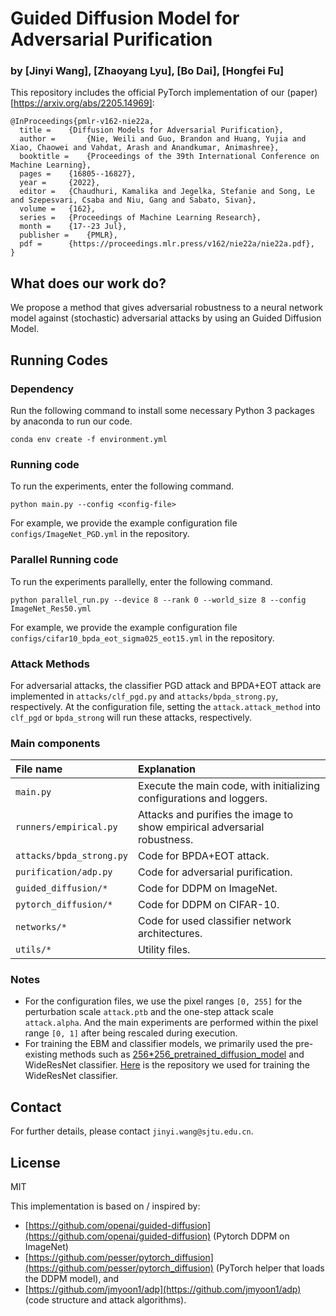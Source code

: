# Guided Diffusion Model for Adversarial Purification
### by [Jinyi Wang], [Zhaoyang Lyu], [Bo Dai], [Hongfei Fu]

This repository includes the official PyTorch implementation of our (paper)[https://arxiv.org/abs/2205.14969]:

```
@InProceedings{pmlr-v162-nie22a,
  title = 	 {Diffusion Models for Adversarial Purification},
  author =       {Nie, Weili and Guo, Brandon and Huang, Yujia and Xiao, Chaowei and Vahdat, Arash and Anandkumar, Animashree},
  booktitle = 	 {Proceedings of the 39th International Conference on Machine Learning},
  pages = 	 {16805--16827},
  year = 	 {2022},
  editor = 	 {Chaudhuri, Kamalika and Jegelka, Stefanie and Song, Le and Szepesvari, Csaba and Niu, Gang and Sabato, Sivan},
  volume = 	 {162},
  series = 	 {Proceedings of Machine Learning Research},
  month = 	 {17--23 Jul},
  publisher =    {PMLR},
  pdf = 	 {https://proceedings.mlr.press/v162/nie22a/nie22a.pdf},
}
```


## What does our work do?
We propose a method that gives adversarial robustness to a neural network model against (stochastic) adversarial attacks by using an Guided Diffusion Model.

## Running Codes
### Dependency
Run the following command to install some necessary Python 3 packages by anaconda to run our code.
```
conda env create -f environment.yml
```

### Running code
To run the experiments, enter the following command.
```
python main.py --config <config-file>
```
For example, we provide the example configuration file `configs/ImageNet_PGD.yml` in the repository.

### Parallel Running code
To run the experiments parallelly, enter the following command.
```
python parallel_run.py --device 8 --rank 0 --world_size 8 --config ImageNet_Res50.yml
```
For example, we provide the example configuration file `configs/cifar10_bpda_eot_sigma025_eot15.yml` in the repository.

### Attack Methods
For adversarial attacks, the classifier PGD attack and BPDA+EOT attack are implemented in `attacks/clf_pgd.py` and `attacks/bpda_strong.py`, respectively. At the configuration file, setting the `attack.attack_method` into `clf_pgd` or `bpda_strong` will run these attacks, respectively.


### Main components
| File name | Explanation | 
|:-|:-|
| `main.py` | Execute the main code, with initializing configurations and loggers. |
| `runners/empirical.py` | Attacks and purifies the image to show empirical adversarial robustness. |
| `attacks/bpda_strong.py` | Code for BPDA+EOT attack. |
| `purification/adp.py` | Code for adversarial purification. |
| `guided_diffusion/*` | Code for DDPM on ImageNet. |
| `pytorch_diffusion/*` | Code for DDPM on CIFAR-10. |
| `networks/*` | Code for used classifier network architectures. |
| `utils/*` | Utility files. |

### Notes
* For the configuration files, we use the pixel ranges `[0, 255]` for the perturbation scale `attack.ptb` and the one-step attack scale `attack.alpha`. And the main experiments are performed within the pixel range `[0, 1]` after being rescaled during execution.
* For training the EBM and classifier models, we primarily used the pre-existing methods such as [256*256_pretrained_diffusion_model](https://openaipublic.blob.core.windows.net/diffusion/jul-2021/256x256_diffusion_uncond.pt) and WideResNet classifier. [Here](https://github.com/meliketoy/wide-resnet.pytorch) is the repository we used for training the WideResNet classifier. 


## Contact
For further details, please contact `jinyi.wang@sjtu.edu.cn`.

## License
MIT

This implementation is based on / inspired by:

- [https://github.com/openai/guided-diffusion](https://github.com/openai/guided-diffusion) (Pytorch DDPM on ImageNet)
- [https://github.com/pesser/pytorch_diffusion](https://github.com/pesser/pytorch_diffusion) (PyTorch helper that loads the DDPM model), and
- [https://github.com/jmyoon1/adp](https://github.com/jmyoon1/adp) (code structure and attack algorithms).
